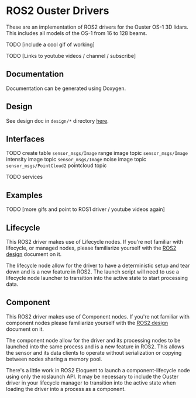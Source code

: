 # ROS2 Ouster Drivers

These are an implementation of ROS2 drivers for the Ouster OS-1 3D lidars. This includes all models of the OS-1 from 16 to 128 beams. 

TODO
[include a cool gif of working]

TODO
[Links to youtube videos / channel / subscribe]

## Documentation

Documentation can be generated using Doxygen. 

## Design

See design doc in `design/*` directory [here](design/design_doc.md).

## Interfaces

TODO create table
`sensor_msgs/Image` range image topic
`sensor_msgs/Image` intensity image topic
`sensor_msgs/Image` noise image topic
`sensor_msgs/PointCloud2` pointcloud topic

TODO services


## Examples

TODO
[more gifs and point to ROS1 driver / youtube videos again]

## Lifecycle

This ROS2 driver makes use of Lifecycle nodes. If you're not familiar with lifecycle, or managed nodes, please familiarize yourself with the [ROS2 design](https://design.ros2.org/articles/node_lifecycle.html) document on it.

The lifecycle node allow for the driver to have a deterministic setup and tear down and is a new feature in ROS2. The launch script will need to use a lifecycle node launcher to transition into the active state to start processing data.

## Component

This ROS2 driver makes use of Component nodes. If you're not familiar with component nodes please familiarize yourself with the [ROS2 design](https://index.ros.org/doc/ros2/Tutorials/Composition) document on it.

The component node allow for the driver and its processing nodes to be launched into the same process and is a new feature in ROS2. This allows the sensor and its data clients to operate without serialization or copying between nodes sharing a memory pool.

There's a little work in ROS2 Eloquent to launch a component-lifecycle node using only the roslaunch API. It may be necessary to include the Ouster driver in your lifecycle manager to transition into the active state when loading the driver into a process as a component.
